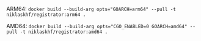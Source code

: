 ARM64: 
`docker build --build-arg opts="GOARCH=arm64" --pull -t niklaskhf/registrator:arm64 .`

AMD64:
`docker build --build-arg opts="CGO_ENABLED=0 GOARCH=amd64" --pull -t niklaskhf/registrator:amd64 .`
